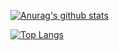 <!--
**coder-fly/coder-fly** is a ✨ _special_ ✨ repository because its `README.md` (this file) appears on your GitHub profile.

Here are some ideas to get you started:

- 🔭 I’m currently working on ...
- 🌱 I’m currently learning ...
- 👯 I’m looking to collaborate on ...
- 🤔 I’m looking for help with ...
- 💬 Ask me about ...
- 📫 How to reach me: ...
- 😄 Pronouns: ...
- ⚡ Fun fact: ...
-->
[![Anurag's github stats](https://github-readme-stats.vercel.app/api?username=coder-fly)](https://github.com/anuraghazra/github-readme-stats)

[![Top Langs](https://github-readme-stats.vercel.app/api/top-langs/?username=coder-fly)](https://github.com/anuraghazra/github-readme-stats)
